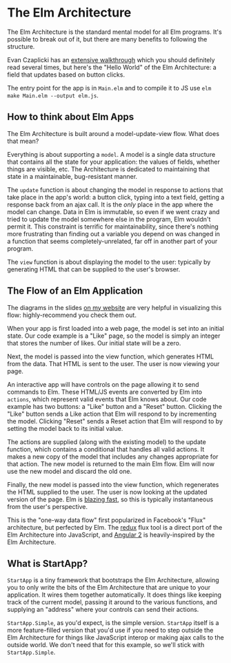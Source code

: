 # The Elm Architecture

The Elm Architecture is the standard mental model for all Elm programs. It's possible to break out of it, but there are many benefits to following the structure.

Evan Czaplicki has an [extensive walkthrough](https://github.com/evancz/elm-architecture-tutorial) which you should definitely read several times, but here's the "Hello World" of the Elm Architecture: a field that updates based on button clicks.

The entry point for the app is in `Main.elm` and to compile it to JS use `elm make Main.elm --output elm.js`.

## How to think about Elm Apps

The Elm Architecture is built around a model-update-view flow. What does that mean?

Everything is about supporting a `model`. A model is a single data structure that contains all the state for your application: the values of fields, whether things are visible, etc. The Architecture is dedicated to maintaining that state in a maintainable, bug-resistant manner.

The `update` function is about changing the model in response to actions that take place in the app's world: a button click, typing into a text field, getting a response back from an ajax call. It is the *only* place in the app where the model can change. Data in Elm is immutable, so even if we went crazy and tried to update the model somewhere else in the program, Elm wouldn't permit it. This constraint is terrific for maintainability, since there's nothing more frustrating than finding out a variable you depend on was changed in a function that seems completely-unrelated, far off in another part of your program.

The `view` function is about displaying the model to the user: typically by generating HTML that can be supplied to the user's browser.

## The Flow of an Elm Application

The diagrams in the slides [on my website](http://billgathen.com/thinking-in-elm.pdf) are very helpful in visualizing this flow: highly-recommend you check them out.

When your app is first loaded into a web page, the model is set into an initial state. Our code example is a "Like" page, so the model is simply an integer that stores the number of likes. Our initial state will be a zero.

Next, the model is passed into the view function, which generates HTML from the data. That HTML is sent to the user. The user is now viewing your page.

An interactive app will have controls on the page allowing it to send commands to Elm. These HTML/JS events are converted by Elm into `actions`, which represent valid events that Elm knows about. Our code example has two buttons: a "Like" button and a "Reset" button. Clicking the "Like" button sends a Like action that Elm will respond to by incrementing the model. Clicking "Reset" sends a Reset action that Elm will respond to by setting the model back to its initial value.

The actions are supplied (along with the existing model) to the update function, which contains a conditional that handles all valid actions. It makes a new copy of the model that includes any changes appropriate for that action. The new model is returned to the main Elm flow. Elm will now use the new model and discard the old one.

Finally, the new model is passed into the view function, which regenerates the HTML supplied to the user. The user is now looking at the updated version of the page. Elm is [blazing fast](http://elm-lang.org/blog/blazing-fast-html), so this is typically instantaneous from the user's perspective.

This is the "one-way data flow" first popularized in Facebook's "Flux" architecture, but perfected by Elm. The [redux](https://github.com/rackt/redux) flux tool is a direct port of the Elm Architecture into JavaScript, and [Angular 2](https://github.com/angular/angular) is heavily-inspired by the Elm Architecture.

## What is StartApp?

`StartApp` is a tiny framework that bootstraps the Elm Architecture, allowing you to only write the bits of the Elm Architecture that are unique to your application. It wires them together automatically. It does things like keeping track of the current model, passing it around to the various functions, and supplying an "address" where your controls can send their actions.

`StartApp.Simple`, as you'd expect, is the simple version. `StartApp` itself is a more feature-filled version that you'd use if you need to step outside the Elm Architecture for things like JavaScript interop or making ajax calls to the outside world. We don't need that for this example, so we'll stick with `StartApp.Simple`.
